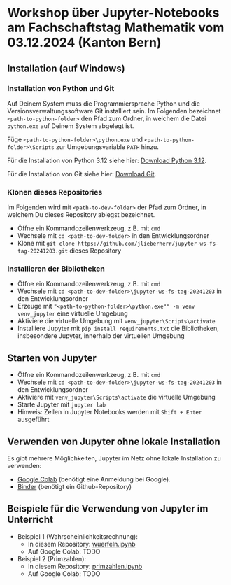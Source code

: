 # Workshop über Jupyter-Notebooks am Fachschaftstag Mathematik vom 03.12.2024 (Kanton Bern)

## Installation (auf Windows)

### Installation von Python und Git

Auf Deinem System muss die Programmiersprache Python und die Versionsverwaltungssoftware Git installiert sein. Im Folgenden bezeichnet ```<path-to-python-folder>``` den Pfad zum Ordner, in welchem die Datei ```python.exe``` auf Deinem System abgelegt ist.

Füge ```<path-to-python-folder>\python.exe``` und ```<path-to-python-folder>\Scripts``` zur Umgebungsvariable ```PATH``` hinzu.

Für die Installation von Python 3.12 siehe hier: [Download Python 3.12](https://www.python.org/downloads/release/python-3127/).

Für die Installation von Git siehe hier: [Download Git](https://git-scm.com/downloads). 

### Klonen dieses Repositories
Im Folgenden wird mit ```<path-to-dev-folder>``` der Pfad zum Ordner, in welchem Du dieses Repository ablegst bezeichnet.
* Öffne ein Kommandozeilenwerkzeug, z.B. mit ```cmd```
* Wechsele mit ```cd <path-to-dev-folder>``` in den Entwicklungsordner
* Klone mit ```git clone https://github.com/jlieberherr/jupyter-ws-fs-tag-20241203.git``` dieses Repository

### Installieren der Bibliotheken
* Öffne ein Kommandozeilenwerkzeug, z.B. mit ```cmd```
* Wechsele mit ```cd <path-to-dev-folder>\jupyter-ws-fs-tag-20241203``` in den Entwicklungsordner
* Erzeuge mit ```"<path-to-python-folder>\python.exe"" -m venv venv_jupyter``` eine virtuelle Umgebung
* Aktiviere die virtuelle Umgebung mit ```venv_jupyter\Scripts\activate```
* Installiere Jupyter mit ```pip install requirements.txt``` die Bibliotheken, insbesondere Jupyter, innerhalb der virtuellen Umgebung

## Starten von Jupyter
* Öffne ein Kommandozeilenwerkzeug, z.B. mit ```cmd```
* Wechsele mit ```cd <path-to-dev-folder>\jupyter-ws-fs-tag-20241203``` in den Entwicklungsordner
* Aktiviere mit ```venv_jupyter\Scripts\activate``` die virtuelle Umgebung
* Starte Jupyter mit ```jupyter lab```
* Hinweis: Zellen in Jupyter Notebooks werden mit ```Shift + Enter``` ausgeführt

## Verwenden von Jupyter ohne lokale Installation
Es gibt mehrere Möglichkeiten, Jupyter im Netz ohne lokale Installation zu verwenden:
* [Google Colab](https://colab.google/) (benötigt eine Anmeldung bei Google).
* [Binder](https://mybinder.org/) (benötigt ein Github-Repository)

## Beispiele für die Verwendung von Jupyter im Unterricht
* Beispiel 1 (Wahrscheinlichkeitsrechnung):
  * In diesem Repository: [wuerfeln.ipynb](/wuerfeln.ipynb)
  * Auf Google Colab: TODO
* Beispiel 2 (Primzahlen):
  * In diesem Repository: [primzahlen.ipynb](/primzahlen.ipynb)
  * Auf Google Colab: TODO

